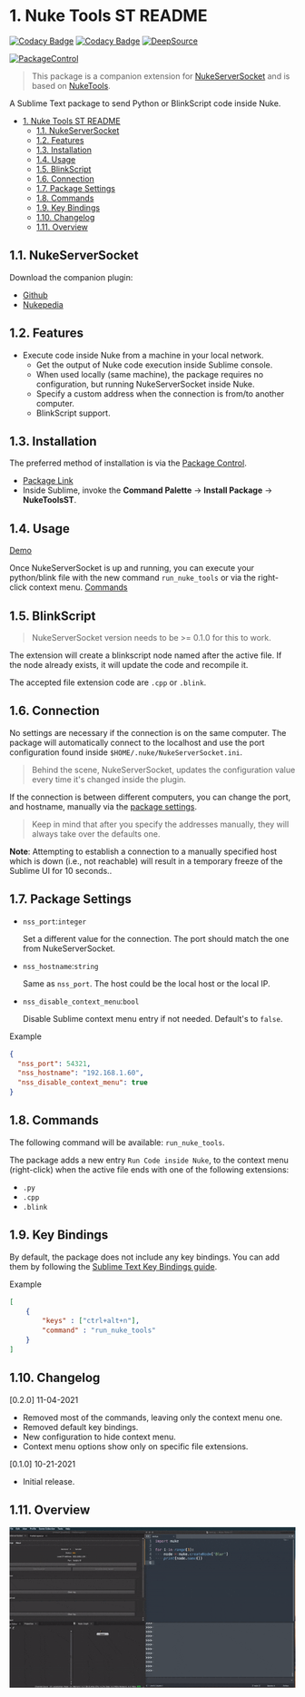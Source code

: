 # 1. Nuke Tools ST README

[![Codacy Badge](https://app.codacy.com/project/badge/Grade/522af2c16ed84926b77f2e095cfa8b87)](https://www.codacy.com/gh/sisoe24/Nuke-Tools-ST/dashboard?utm_source=github.com&amp;utm_medium=referral&amp;utm_content=sisoe24/Nuke-Tools-ST&amp;utm_campaign=Badge_Grade)
[![Codacy Badge](https://app.codacy.com/project/badge/Coverage/522af2c16ed84926b77f2e095cfa8b87)](https://www.codacy.com/gh/sisoe24/Nuke-Tools-ST/dashboard?utm_source=github.com&utm_medium=referral&utm_content=sisoe24/Nuke-Tools-ST&utm_campaign=Badge_Coverage)
[![DeepSource](https://deepsource.io/gh/sisoe24/Nuke-Tools-ST.svg/?label=active+issues&show_trend=true&token=Yrd2y9gG7y8h53JsDwyjQdFZ)](https://deepsource.io/gh/sisoe24/Nuke-Tools-ST/?ref=repository-badge)

[![PackageControl](https://img.shields.io/badge/Package%20Control-Download-informational)](https://packagecontrol.io/packages/NukeToolsST)

> This package is a companion extension for [NukeServerSocket](#nukeserversocket) and is based on [NukeTools](https://marketplace.visualstudio.com/items?itemName=virgilsisoe.nuke-tools).

A Sublime Text package to send Python or BlinkScript code inside Nuke.

- [1. Nuke Tools ST README](#1-nuke-tools-st-readme)
  - [1.1. NukeServerSocket](#11-nukeserversocket)
  - [1.2. Features](#12-features)
  - [1.3. Installation](#13-installation)
  - [1.4. Usage](#14-usage)
  - [1.5. BlinkScript](#15-blinkscript)
  - [1.6. Connection](#16-connection)
  - [1.7. Package Settings](#17-package-settings)
  - [1.8. Commands](#18-commands)
  - [1.9. Key Bindings](#19-key-bindings)
  - [1.10. Changelog](#110-changelog)
  - [1.11. Overview](#111-overview)

## 1.1. NukeServerSocket

Download the companion plugin:

- [Github](https://github.com/sisoe24/NukeServerSocket/releases)
- [Nukepedia](http://www.nukepedia.com/python/misc/nukeserversocket)

## 1.2. Features

- Execute code inside Nuke from a machine in your local network.
  - Get the output of Nuke code execution inside Sublime console.
  - When used locally (same machine), the package requires no configuration, but running NukeServerSocket inside Nuke.
  - Specify a custom address when the connection is from/to another computer.
  - BlinkScript support.

## 1.3. Installation

The preferred method of installation is via the [Package Control](https://packagecontrol.io).

- [Package Link](https://packagecontrol.io/packages/NukeToolsST)
- Inside Sublime, invoke the **Command Palette** -> **Install Package** -> **NukeToolsST**.

## 1.4. Usage

[Demo](#110-overview)

Once NukeServerSocket is up and running, you can execute your python/blink file with the new command `run_nuke_tools` or
via the right-click context menu. [Commands](#17-commands)

## 1.5. BlinkScript

> NukeServerSocket version needs to be >= 0.1.0 for this to work.

The extension will create a blinkscript node named after the active file.
If the node already exists, it will update the code and recompile it.

The accepted file extension code are `.cpp` or `.blink`.

## 1.6. Connection

No settings are necessary if the connection is on the same computer. The package will automatically connect to the 
localhost and use the port configuration found inside `$HOME/.nuke/NukeServerSocket.ini`. 

> Behind the scene, NukeServerSocket, updates the configuration value every time it's changed inside the plugin.

If the connection is between different computers, you can change the port, and hostname, manually via the [package settings](#package-settings).

> Keep in mind that after you specify the addresses manually, they will always take over the defaults one.

**Note**: Attempting to establish a connection to a manually specified host which is down (i.e., not reachable)
will result in a temporary freeze of the Sublime UI for 10 seconds..

## 1.7. Package Settings

- `nss_port`:`integer`

  Set a different value for the connection. The port should match the one from NukeServerSocket.

- `nss_hostname`:`string`

  Same as `nss_port`. The host could be the local host or the local IP.

- `nss_disable_context_menu`:`bool`

  Disable Sublime context menu entry if not needed. Default's to `false`.

Example

```json
{
  "nss_port": 54321,
  "nss_hostname": "192.168.1.60",
  "nss_disable_context_menu": true
}
```

## 1.8. Commands

The following command will be available: `run_nuke_tools`.

The package adds a new entry `Run Code inside Nuke`, to the context menu (right-click) when the active file ends with one 
of the following extensions:

- `.py`
- `.cpp`
- `.blink`

## 1.9. Key Bindings

By default, the package does not include any key bindings. You can add them by following the [Sublime Text Key Bindings guide](https://www.sublimetext.com/docs/key_bindings.html).

Example

```json
[
    {
        "keys" : ["ctrl+alt+n"],
        "command" : "run_nuke_tools"
    }
]
```

## 1.10. Changelog

[0.2.0] 11-04-2021

- Removed most of the commands, leaving only the context menu one.
- Removed default key bindings.
- New configuration to hide context menu.
- Context menu options show only on specific file extensions.

[0.1.0] 10-21-2021

- Initial release.

## 1.11. Overview

![example](example.gif)
